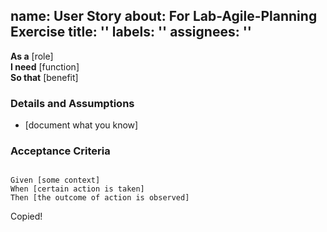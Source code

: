 name: User Story
about: For Lab-Agile-Planning Exercise
title: ''
labels: ''
assignees: ''
---
**As a** [role]  
**I need** [function]  
**So that** [benefit]  
   
### Details and Assumptions
* [document what you know]
   
### Acceptance Criteria  
 
 ```gherkin

Given [some context]
When [certain action is taken]
Then [the outcome of action is observed]
 ```
Copied!

